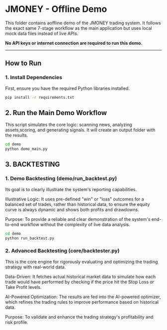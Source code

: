# JMONEY - Offline Demo

This folder contains aoffline demo of the JMONEY trading system. It follows the exact same 7-stage workflow as the main application but uses local mock data files instead of live APIs.

**No API keys or internet connection are required to run this demo.**

---

## How to Run

### 1. Install Dependencies
First, ensure you have the required Python libraries installed.

```sh
pip install -r requirements.txt
```

## 2. Run the Main Demo Workflow
This script simulates the core logic: scanning news, analyzing assets,scoring, and generating signals. It will create an output folder with the results.

```sh
cd demo
python demo_main.py
```

## 3. BACKTESTING
### 1. Demo Backtesting (demo/run_backtest.py)
Its goal is to clearly illustrate the system's reporting capabilities.

Illustrative Logic: It uses pre-defined "win" or "loss" outcomes for a balanced set of trades, rather than historical data, to ensure the equity curve is always dynamic and shows both profits and drawdowns.

Purpose: To provide a reliable and clear demonstration of the system's end-to-end workflow without the complexity of live data analysis.

```sh
cd demo
python run_backtest.py
```

### 2. Advanced Backtesting (core/backtester.py)
This is the core engine for rigorously evaluating and optimizing the trading strategy with real-world data.

Data-Driven: It fetches actual historical market data to simulate how each trade would have performed by checking if the price hit the Stop Loss or Take Profit levels.

AI-Powered Optimization: The results are fed into the AI-powered optimizer, which refines the trading rules to improve performance based on historical data.

Purpose: To validate and enhance the trading strategy's profitability and risk profile.
